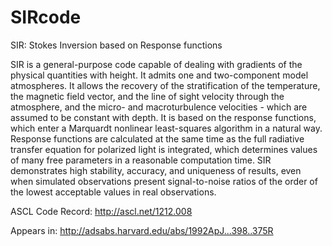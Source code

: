 # SIRcode
 SIR: Stokes Inversion based on Response functions
 
 SIR is a general-purpose code capable of dealing with gradients of the physical quantities with height. It admits one and two-component model atmospheres. It allows the recovery of the stratification of the temperature, the magnetic field vector, and the line of sight velocity through the atmosphere, and the micro- and macroturbulence velocities - which are assumed to be constant with depth. It is based on the response functions, which enter a Marquardt nonlinear least-squares algorithm in a natural way. Response functions are calculated at the same time as the full radiative transfer equation for polarized light is integrated, which determines values of many free parameters in a reasonable computation time. SIR demonstrates high stability, accuracy, and uniqueness of results, even when simulated observations present signal-to-noise ratios of the order of the lowest acceptable values in real observations.
 
ASCL Code Record: http://ascl.net/1212.008

Appears in: http://adsabs.harvard.edu/abs/1992ApJ...398..375R

